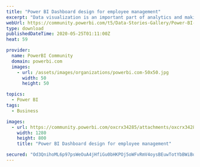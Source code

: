 ```yaml
---
title: "Power BI Dashboard design for employee management"
excerpt: "Data visualization is an important part of analytics and making these dashboards stand out is an important part of the process. Integrating"
webUrl: https://community.powerbi.com/t5/Data-Stories-Gallery/Power-BI-Dashboard-design-for-employee-management/m-p/1117324
type: download
publishedDateTime: 2020-05-25T01:11:00Z
heat: 59

provider:
  name: PowerBI Community
  domain: powerbi.com
  images:
    - url: /assets/images/organizations/powerbi.com-50x50.jpg
      width: 50
      height: 50

topics:
  - Power BI
tags:
  - Business

images:
  - url: https://community.powerbi.com/oxcrx34285/attachments/oxcrx34285/DataStoriesGallery/3995/1/Web%201280%20%E2%80%93%201.png
    width: 1280
    height: 800
    title: "Power BI Dashboard design for employee management"

secured: "Od3QnihoML6p97psWeOuA4jHfiGu0bHKPOj5oWFvRmV4oysBEuwTotYbBWiBqF5sxzkvapM8rCEupVQQi8hivxqnN+SjESuM0AN6PuAETFtDOy/i5t57A46UG2/9oCGocGY9giVx9sBPiP+bphXpIEPIq2CKIiCtsPJ7PED8AG+uc/uDQXWSyy1936Z4Q18Ljk/T8SB4YE0k3OsQiNq1QCzQR/WdkdWeZhEJU2m6K8XIBjzhoIWovUJgCVZ95hWupybi2Fp8DZVSh6OnI5XyHm26c3OnyI6DuVERVi5Qb1CG/cM9ubQcKh+RkCGvRlW/bfl6265KerKvibaHLIKmm9ihpgJQrqrBqJEWIkl9cS5GQuskZxYvKlPzpvy5sdZ+;0mGdqRmtqEIt/BWaQNELwA=="
---
```



